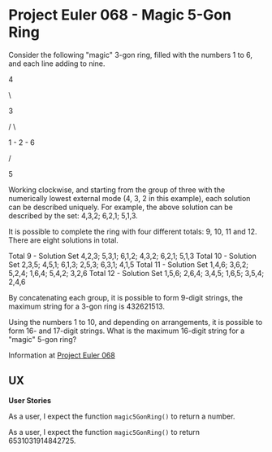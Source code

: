 # Project Euler 068 - Magic 5-Gon Ring

Consider the following &quot;magic&quot; 3-gon ring, filled with the numbers 1 to 6, and each line adding to nine.

4

 \

   3

  / \

 1 - 2 - 6

/

5

Working clockwise, and starting from the group of three with the numerically lowest external mode (4, 3, 2 in this example), each solution can be described uniquely.  For example, the above solution can be described by the set: 4,3,2; 6,2,1; 5,1,3.

It is possible to complete the ring with four different totals: 9, 10, 11 and 12.  There are eight solutions in total.

Total 9  - Solution Set 4,2,3; 5,3,1; 6,1,2; 4,3,2; 6,2,1; 5,1,3
Total 10 - Solution Set 2,3,5; 4,5,1; 6,1,3; 2,5,3; 6,3,1; 4,1,5
Total 11 - Solution Set 1,4,6; 3,6,2; 5,2,4; 1,6,4; 5,4,2; 3,2,6
Total 12 - Solution Set 1,5,6; 2,6,4; 3,4,5; 1,6,5; 3,5,4; 2,4,6

By concatenating each group, it is possible to form 9-digit strings, the maximum string for a 3-gon ring is 432621513.

Using the numbers 1 to 10, and depending on arrangements, it is possible to form 16- and 17-digit strings.  What is the maximum 16-digit string for a &quot;magic&quot; 5-gon ring?

Information at [Project Euler 068](https://projecteuler.net/problem=68)

## UX

**User Stories**

As a user, I expect the function `magic5GonRing()` to return a number.

As a user, I expect the function `magic5GonRing()` to return 6531031914842725.


